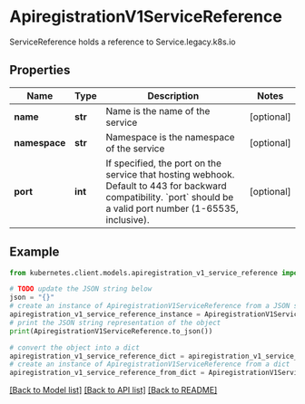 # ApiregistrationV1ServiceReference

ServiceReference holds a reference to Service.legacy.k8s.io

## Properties

Name | Type | Description | Notes
------------ | ------------- | ------------- | -------------
**name** | **str** | Name is the name of the service | [optional] 
**namespace** | **str** | Namespace is the namespace of the service | [optional] 
**port** | **int** | If specified, the port on the service that hosting webhook. Default to 443 for backward compatibility. &#x60;port&#x60; should be a valid port number (1-65535, inclusive). | [optional] 

## Example

```python
from kubernetes.client.models.apiregistration_v1_service_reference import ApiregistrationV1ServiceReference

# TODO update the JSON string below
json = "{}"
# create an instance of ApiregistrationV1ServiceReference from a JSON string
apiregistration_v1_service_reference_instance = ApiregistrationV1ServiceReference.from_json(json)
# print the JSON string representation of the object
print(ApiregistrationV1ServiceReference.to_json())

# convert the object into a dict
apiregistration_v1_service_reference_dict = apiregistration_v1_service_reference_instance.to_dict()
# create an instance of ApiregistrationV1ServiceReference from a dict
apiregistration_v1_service_reference_from_dict = ApiregistrationV1ServiceReference.from_dict(apiregistration_v1_service_reference_dict)
```
[[Back to Model list]](../README.md#documentation-for-models) [[Back to API list]](../README.md#documentation-for-api-endpoints) [[Back to README]](../README.md)


